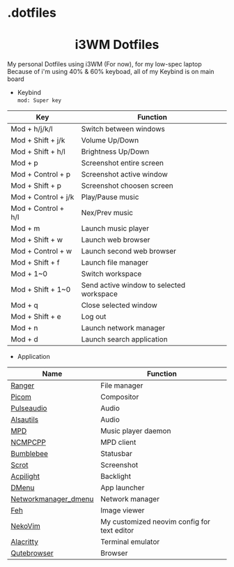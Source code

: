 # .dotfiles

<h1 align="center">i3WM Dotfiles</h1>  

My personal Dotfiles using i3WM (For now), for my low-spec laptop  
Because of i'm using 40% & 60% keyboad, all of my Keybind is on main board  

* Keybind  
`mod: Super key`

| Key                 | Function                                 |
|---------------------|------------------------------------------|
| Mod + h/j/k/l       | Switch between windows                   |
| Mod + Shift + j/k   | Volume Up/Down                           |
| Mod + Shift + h/l   | Brightness Up/Down                       |
| Mod + p             | Screenshot entire screen                 |
| Mod + Control + p   | Screenshot active window                 |
| Mod + Shift + p     | Screenshot choosen screen                |
| Mod + Control + j/k | Play/Pause music                         |
| Mod + Control + h/l | Nex/Prev music                           |
| Mod + m             | Launch music player                      |
| Mod + Shift + w     | Launch web browser                       |
| Mod + Control + w   | Launch second web browser                |
| Mod + Shift + f     | Launch file manager                      |
| Mod + 1~0           | Switch workspace                         |
| Mod + Shift + 1~0   | Send active window to selected workspace |
| Mod + q             | Close selected window                    |
| Mod + Shift + e     | Log out                                  |
| Mod + n             | Launch network manager                   |
| Mod + d             | Launch search application                |

* Application 

| Name                                                                      | Function                                    |
|---------------------------------------------------------------------------|---------------------------------------------|
| [Ranger](https://github.com/ranger/ranger)                                | File manager                                |
| [Picom](https://github.com/yshui/picom)                                   | Compositor                                  |
| [Pulseaudio](https://github.com/pulseaudio/pulseaudio)                    | Audio                                       |
| [Alsautils](https://github.com/alsa-project/alsa-utils)                   | Audio                                       |
| [MPD](https://github.com/MusicPlayerDaemon/MPD)                           | Music player daemon                         |
| [NCMPCPP](https://github.com/ncmpcpp/ncmpcpp)                             | MPD client                                  |
| [Bumblebee](https://github.com/tobi-wan-kenobi/bumblebee-status)          | Statusbar                                   |
| [Scrot](https://github.com/resurrecting-open-source-projects/scrot)       | Screenshot                                  |
| [Acpilight](https://gitlab.com/wavexx/acpilight)                          | Backlight                                   |
| [DMenu](https://github.com/stilvoid/dmenu)                                | App launcher                                |
| [Networkmanager_dmenu](https://github.com/firecat53/networkmanager-dmenu) | Network manager                             |
| [Feh](https://github.com/derf/feh)                                        | Image viewer                                |
| [NekoVim](https://github.com/AyaWcksn/Neko-Vim)                           | My customized neovim config for text editor |
| [Alacritty](https://github.com/alacritty/alacritty)                       | Terminal emulator                           |
| [Qutebrowser](https://github.com/qutebrowser/qutebrowser)                 | Browser                                     |
